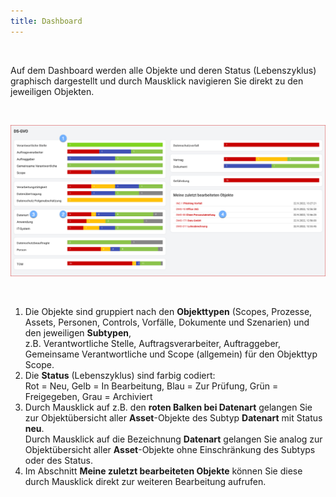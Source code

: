 ```yaml
---
title: Dashboard
---
```


<br>

Auf dem Dashboard werden alle Objekte und deren Status (Lebenszyklus) graphisch dargestellt und durch Mausklick navigieren Sie direkt zu den jeweiligen Objekten.

<br>

![Dashboard](./docs/2.manual/2.dashboard/media/veo_dashboard.de.png)

<br>

1. Die Objekte sind gruppiert nach den **Objekttypen** (Scopes, Prozesse, Assets, Personen, Controls, Vorfälle, Dokumente und Szenarien) und den jeweiligen **Subtypen**,<br>z.B. Verantwortliche Stelle, Auftragsverarbeiter, Auftraggeber, Gemeinsame Verantwortliche und Scope (allgemein) für den Objekttyp Scope.
1. Die **Status** (Lebenszyklus) sind farbig codiert:<br>Rot = Neu, Gelb = In Bearbeitung, Blau = Zur Prüfung, Grün = Freigegeben, Grau = Archiviert
1. Durch Mausklick auf z.B. den **roten Balken bei Datenart** gelangen Sie zur Objektübersicht aller **Asset**-Objekte des Subtyp **Datenart** mit Status **neu**.<br>Durch Mausklick auf die Bezeichnung **Datenart** gelangen Sie analog zur Objektübersicht aller **Asset**-Objekte ohne Einschränkung des Subtyps oder des Status.
1. Im Abschnitt **Meine zuletzt bearbeiteten Objekte** können Sie diese durch Mausklick direkt zur weiteren Bearbeitung aufrufen.

<br>
